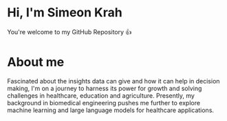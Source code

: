 # Hi, I'm Simeon Krah
You're welcome to my GitHub Repository :+1:
# About me
Fascinated about the insights data can give and how it can help in decision making, I'm on a journey to harness its power for growth and solving challenges in healthcare, education and agriculture. Presently, my background in biomedical engineering pushes me further to explore machine learning and large language models for healthcare applications.  
